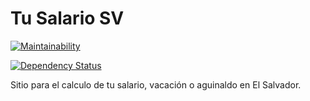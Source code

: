 # Tu Salario SV
[![Maintainability](https://api.codeclimate.com/v1/badges/42ad77ffddfcaad43ebb/maintainability)](https://codeclimate.com/github/cesaramirez/tu-salario-sv/maintainability)

[![Dependency Status](https://dependencyci.com/github/cesaramirez/tu-salario-sv/badge)](https://dependencyci.com/github/cesaramirez/tu-salario-sv)

Sitio para el calculo de tu salario, vacación o aguinaldo en El Salvador.

